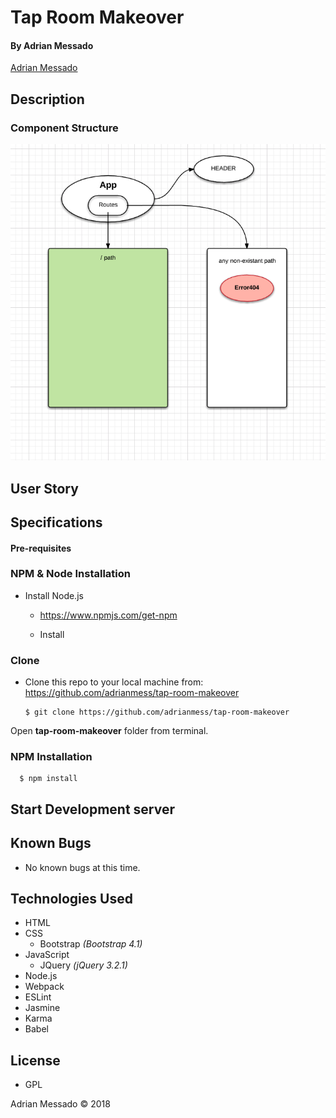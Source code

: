 # Tap Room Makeover



#### By Adrian Messado
[Adrian Messado](https://github.com/adrianmess)

## Description

### Component Structure

<img src="./src/assets/img/1st-draft-diagram.png">

## User Story


## Specifications


#### Pre-requisites

### NPM & Node Installation
* Install Node.js
  * https://www.npmjs.com/get-npm


  * Install
### Clone
  * Clone this repo to your local machine from: https://github.com/adrianmess/tap-room-makeover

        $ git clone https://github.com/adrianmess/tap-room-makeover

Open **tap-room-makeover** folder from terminal.


### NPM Installation
      $ npm install

## Start Development server


## Known Bugs
  * No known bugs at this time.


## Technologies Used

* HTML
* CSS
  * Bootstrap _(Bootstrap 4.1)_
* JavaScript
  * JQuery _(jQuery 3.2.1)_
* Node.js
* Webpack
* ESLint
* Jasmine
* Karma
* Babel

## License

* GPL

Adrian Messado © 2018

<link rel="stylesheet"  href="https://cdnjs.cloudflare.com/ajax/libs/github-markdown-css/2.10.0/github-markdown.css"><style>


.flex-container {
  display: flex;
}

</style>
